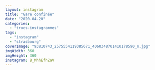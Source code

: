 ```yaml
---
layout: instagram
title: "Gare confinée"
date: "2020-04-20"
categories: 
  - "trucs-instagrammes"
tags: 
  - "instagram"
  - "strasbourg"
coverImage: "93810743_2575554119385671_4060348701410178590_n.jpg"
imgWidth: 360
imgHeight: 360
instagram: B_MhhEfhZaV
---
```

